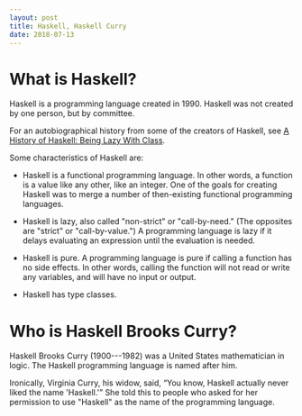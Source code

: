 ```yaml
---
layout: post
title: Haskell, Haskell Curry
date: 2018-07-13
---
```


# What is Haskell?

Haskell is a programming language created in 1990. Haskell was not created by one person, but by committee.

For an autobiographical history from some of the creators of Haskell, see [A History of Haskell:
Being Lazy With Class](http://haskell.cs.yale.edu/wp-content/uploads/2011/02/history.pdf).

Some characteristics of Haskell are:

* Haskell is a functional programming language. In other words, a function is a value like any other, like an integer. One of the goals for creating Haskell was to merge a number of then-existing functional programming languages.

* Haskell is lazy, also called "non-strict" or "call-by-need." (The opposites are "strict" or "call-by-value.") A programming language is lazy if it delays evaluating an expression until the evaluation is needed.

* Haskell is pure. A programming language is pure if calling a function has no side effects. In other words, calling the function will not read or write any variables, and will have no input or output.

* Haskell has type classes.

# Who is Haskell Brooks Curry?

Haskell Brooks Curry (1900---1982) was a United States mathematician in logic. The Haskell programming language is named after him.

Ironically, Virginia Curry, his widow, said, “You know, Haskell actually never liked the name 'Haskell.'” She told this to people who asked for her permission to use "Haskell" as the name of the programming language.
